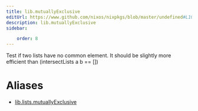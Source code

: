 ```yaml
---
title: lib.mutuallyExclusive
editUrl: https://www.github.com/nixos/nixpkgs/blob/master/undefined#L1091C23
description: lib.mutuallyExclusive
sidebar:

    order: 8
---
```


Test if two lists have no common element.
It should be slightly more efficient than (intersectLists a b == [])


# Aliases

- [lib.lists.mutuallyExclusive](/nix-doc-comments/reference/lib/lists/lib-lists-mutuallyexclusive)


